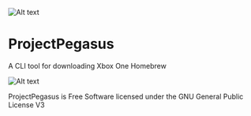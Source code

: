 ![Alt text](  https://travis-ci.org/travis-ci/travis-web.svg?branch=master )
# ProjectPegasus
A CLI tool for downloading Xbox One Homebrew

![Alt text](  http://i.imgur.com/KzH9EoX.png "ProjectPegasus")




ProjectPegasus is Free Software licensed under the GNU General Public License V3
